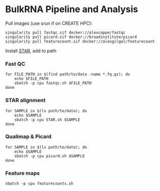 # BulkRNA Pipeline and Analysis

Pull images (use srun if on CREATE HPC):
```
singularity pull fastqc.sif docker://alexcoppe/fastqc
singularity pull picard.sif docker://broadinstitute/picard
singularity pull featurecount.sif docker://alexgilgal/featurecount
```
Install [STAR](https://github.com/alexdobin/STAR), add to path

### Fast QC
```
for FILE_PATH in $(find path/to/data -name *.fq.gz); do
	echo $FILE_PATH
	sbatch -p cpu fastqc.sh $FILE_PATH
done
```

### STAR alignment
```
for SAMPLE in $(ls path/to/data); do
	echo $SAMPLE
	sbatch -p cpu STAR.sh $SAMPLE
done
```

### Qualimap & Picard
```
for SAMPLE in $(ls path/to/data); do
	echo $SAMPLE
	sbatch -p cpu picard.sh $SAMPLE
done
```

### Feature maps

```
sbatch -p cpu featurecounts.sh
```
